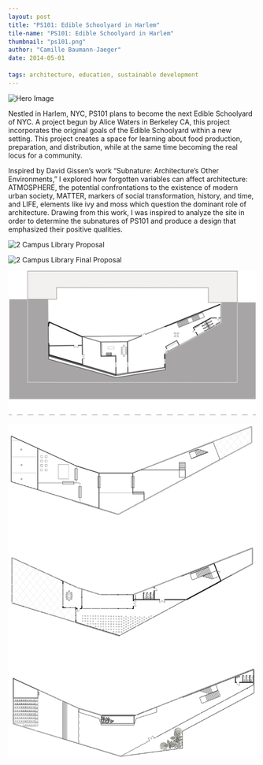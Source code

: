```yaml
---
layout: post
title: "PS101: Edible Schoolyard in Harlem"
tile-name: "PS101: Edible Schoolyard in Harlem"
thumbnail: "ps101.png"
author: "Camille Baumann-Jaeger"
date: 2014-05-01

tags: architecture, education, sustainable development
---
```


![Hero Image](/img/ps101EdibleSchoolyardinHarlem-cbj/ps101_1.png)

Nestled in Harlem, NYC, PS101 plans to become the next Edible Schoolyard of NYC. A project begun by Alice Waters in Berkeley CA, this project incorporates the original goals of the Edible Schoolyard within a new setting. This project creates a space for learning about food production, preparation, and distribution, while at the same time becoming the real locus for a community. 

Inspired by David Gissen’s work “Subnature: Architecture’s Other Environments,” I explored how forgotten variables can affect architecture: ATMOSPHERE, the potential confrontations to the existence of modern urban society, MATTER, markers of social transformation, history, and time, and LIFE, elements like ivy and moss which question the dominant role of architecture. Drawing from this work, I was inspired to analyze the site in order to determine the subnatures of PS101 and produce a design that emphasized their positive qualities.

![2 Campus Library Proposal](/img/ps101EdibleSchoolyardinHarlem-cbj/ps101_1.png)

![2 Campus Library Final Proposal](/img/ps101EdibleSchoolyardinHarlem-cbj/ps101_2.png)

![2 Campus Library Proposal](/img/ps101EdibleSchoolyardinHarlem-cbj/ps101_3.png)

![2 Campus Library Proposal](/img/ps101EdibleSchoolyardinHarlem-cbj/ps101_4.png)